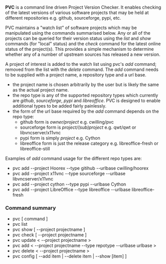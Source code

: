 **PVC** is a command line driven Project Version Checker. It enables checking of the latest versions of various software projects that may be held at different repositories e.g. github, sourceforge, pypi, etc.

PVC maintains a "watch list" of software projects which may be manipulated using the commands summarised below. Any or all of the projects can be queried for their version status using the *list* and *show* commands (for "local" status) and the *check* command for the latest online status of the project(s). This provides a simple mechanism to determine whether any of a number of upstream sources has released a new version.

A project of interest is added to the watch list using pvc's *add* command; removed from the list with the *delete* command. The *add* command needs to be supplied with a project name, a repository type and a url base.
  - the project name is chosen arbitrarily by the user but is likely the same as the actual project name.
  - the repo type is any of the supported repository types which currently are *github*, *sourceforge*, *pypi* and *libreoffice*. PVC is designed to enable additional types to be added fairly painlessly.
  - the form of the url base required by the *add* command depends on the repo type:
    - github form is *owner/project* e.g. cwilling/pvc
    - sourceforge form is *project/(sub)project* e.g. qwt/qwt or libvncserver/x11vnc
    - pypi form is simply *project* e.g. Cython
    - libreoffice form is just the release category e.g. libreoffice-fresh or libreoffice-still

Examples of *add* command usage for the different repo types are:
  - pvc add --project Hoorex --type gitihub --urlbase cwilling/hoorex
  - pvc add --project x11vnc --type sourceforge --urlbase libvncserver/x11vnc
  - pvc add --project cython --type pypi --urlbase Cython
  - pvc add --project LibreOffice --type libreoffice --urlbase libreoffice-fresh

### Command summary
- pvc [ command ]
- pvc list
- pvc show   [ --project projectname ]
- pvc check  [ --project projectname ]
- pvc update < --project projectname >
- pvc add    < --project projectname --type repotype --urlbase urlbase >
- pvc delete < --project projectname >
- pvc config [ --add item | --delete item | --show [item] ]
